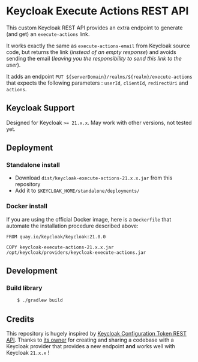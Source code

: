 # Keycloak Execute Actions REST API

This custom Keycloak REST API provides an extra endpoint to generate (and get) an `execute-actions` link.

It works exactly the same as `execute-actions-email` from Keycloak source code, but returns the link (_instead of an empty response_) and avoids sending the email (_leaving you the responsibility to send this link to the user_).

It adds an endpoint `PUT ${serverDomain}/realms/${realm}/execute-actions` that expects the following parameters : `userId`, `clientId`, `redirectUri` and `actions`.

## Keycloak Support

Designed for Keycloak `>= 21.x.x`. May work with other versions, not tested yet.

## Deployment

### Standalone install

* Download `dist/keycloak-execute-actions-21.x.x.jar` from this repository
* Add it to `$KEYCLOAK_HOME/standalone/deployments/`

### Docker install

If you are using the official Docker image, here is a `Dockerfile` that automate the installation procedure described above:
```
FROM quay.io/keycloak/keycloak:21.0.0

COPY keycloak-execute-actions-21.x.x.jar /opt/keycloak/providers/keycloak-execute-actions.jar
```

## Development

### Build library

```bash
    $ ./gradlew build
```

## Credits

This repository is hugely inspired by [Keycloak Configuration Token REST API](https://github.com/looorent/keycloak-configurable-token-api). Thanks to [its owner](https://github.com/looorent) for creating and sharing a codebase with a Keycloak provider that provides a new endpoint **and** works well with Keycloak `21.x.x` !
